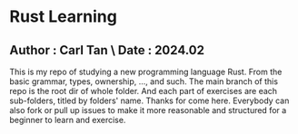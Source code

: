 # Rust Learning
Author : Carl Tan \\
Date : 2024.02
---
This is my repo of studying a new programming language Rust. From the basic grammar, types, ownership, ..., and such. 
The main branch of this repo is the root dir of whole folder. And each part of exercises are each sub-folders, titled by folders' name.
Thanks for come here. Everybody can also fork or pull up issues to make it more reasonable and structured for a beginner to learn and exercise.
